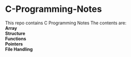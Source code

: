 # C-Programming-Notes
This repo contains C Programming Notes 
The contents are: </br>
__Array__ </br>
__Structure__ </br>
__Functions__</br>
__Pointers__</br>
__File Handling__</br>

